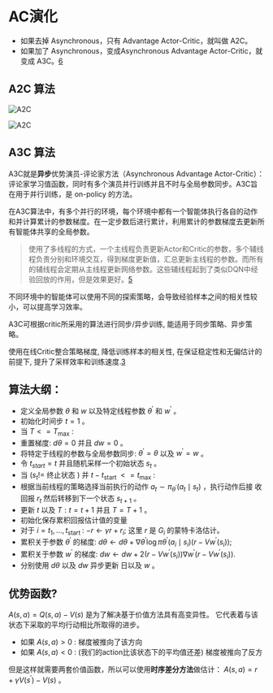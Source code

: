 

<!--
 * @version:
 * @Author:  StevenJokess（蔡舒起） https://github.com/StevenJokess
 * @Date: 2023-02-26 02:11:01
 * @LastEditors:  StevenJokess（蔡舒起） https://github.com/StevenJokess
 * @LastEditTime: 2023-04-06 02:08:25
 * @Description:
 * @Help me: 如有帮助，请赞助，失业3年了。![支付宝收款码](https://github.com/StevenJokess/d2rl/blob/master/img/%E6%94%B6.jpg)
 * @TODO::
 * @Reference:
-->
# AC演化

- 如果去掉 Asynchronous，只有 Advantage Actor-Critic，就叫做 A2C。
- 如果加了 Asynchronous，变成Asynchronous Advantage Actor-Critic，就变成 A3C。[6]

## A2C 算法

![A2C](../img/A2C.jpg)

![A2C](../img/A2C.png)


## A3C 算法

A3C就是**异步**优势演员-评论家方法（Asynchronous Advantage Actor-Critic）：评论家学习值函数，同时有多个演员并行训练并且不时与全局参数同步。A3C旨在用于并行训练，是 on-policy 的方法。

在A3C算法中，有多个并行的环境，每个环境中都有一个智能体执行各自的动作和并计算累计的参数梯度。在一定步数后进行累计，利用累计的参数梯度去更新所有智能体共享的全局参数。

> 使用了多线程的方式，一个主线程负责更新Actor和Critic的参数，多个辅线程负责分别和环境交互，得到梯度更新值，汇总更新主线程的参数。而所有的辅线程会定期从主线程更新网络参数。这些辅线程起到了类似DQN中经验回放的作用，但是效果更好。[5]

不同环境中的智能体可以使用不同的探索策略，会导致经验样本之间的相关性较小，可以提高学习效率。

A3C可根据critic所采用的算法进行同步/异步训练, 能适用于同步策略、异步策略。

使用在线Critic整合策略梯度, 降低训练样本的相关性, 在保证稳定性和无偏估计的前提下, 提升了采样效率和训练速度.[3]



## 算法大纲：

- 定义全局参数 $\theta$ 和 $w$ 以及特定线程参数 $\theta^{\prime}$ 和 $w^{\prime}$ 。
- 初始化时间步 $t=1$ 。
- 当 $T<=T_{\max}$ :
- 重置梯度: $d \theta=0$ 并且 $d w=0$ 。
- 将特定于线程的参数与全局参数同步: $\theta^{\prime}=\theta$ 以及 $w^{\prime}=w$ 。
- 令 $t_{s t a r t}=t$ 并且随机采样一个初始状态 $s_t$ 。
- 当 $\left(s_{t} !=\right.$ 终止状态 $)$ 并 $t-t_{\text {start }}<=t_{\max }$ :
- 根据当前线程的策略选择当前执行的动作 $a_t \sim \pi_{\theta^{\prime}}\left(a_t \mid s_t\right)$ ，执行动作后接 收回报 $r_t$ 然后转移到下一个状态 $s_{t+1}$ 。
- 更新 $t$ 以及 $T: t=t+1$ 并且 $T=T+1$ 。
- 初始化保存累积回报估计值的变量
- 对于 $i=t_1, \ldots, t_{\text {start }}$ :
$-r \leftarrow \gamma r+r_i ;$ 这里 $r$ 是 $G_i$ 的蒙特卡洛估计。
- 累积关于参数 $\theta^{\prime}$ 的梯度: $d \theta \leftarrow d \theta+\nabla \theta^{\prime} \log \pi \theta^{\prime}\left(a_i \mid s_i\right)\left(r-V w^{\prime}\left(s_i\right)\right)$;
- 累积关于参数 $w^{\prime}$ 的梯度:
$d w \leftarrow d w+2\left(r-V w^{\prime}\left(s_i\right)\right) \nabla w^{\prime}\left(r-V w^{\prime}\left(s_i\right)\right)$.
- 分别使用 $d \theta$ 以及 $d w$ 异步更新 日以及 $w$ 。

## 优势函数?

$A(s, a)=Q(s, a)-V(s)$ 是为了解决基于价值方法具有高变异性。 它代表着与该状态下采取的平均行动相比所取得的进步。

- 如果 $A(s, a)>0$ : 梯度被推向了该方向
- 如果 $A(s, a)<0$ : (我们的action比该状态下的平均值还差) 梯度被推向了反方


但是这样就需要两套价值函数，所以可以使用**时序差分方法**做估计： $A(s, a)=r+\gamma V\left(s^{\prime}\right)-V(s)$ 。



[2]: https://www.cnblogs.com/kailugaji/p/16140474.html
[3]: http://www.c-s-a.org.cn/html/2020/12/7701.html#outline_anchor_19
[4]: https://aistudio.baidu.com/aistudio/projectdetail/54249
[5]: https://paddlepedia.readthedocs.io/en/latest/tutorials/reinforcement_learning/Actor-Critic.html#id5
[6]: https://paddlepedia.readthedocs.io/en/latest/tutorials/reinforcement_learning/Actor-Critic.html#id5
